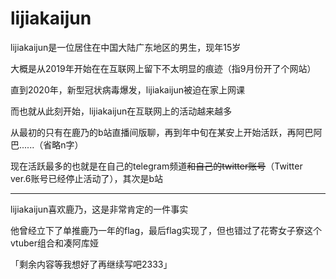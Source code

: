 # lijiakaijun

lijiakaijun是一位居住在中国大陆广东地区的男生，现年15岁

大概是从2019年开始在在互联网上留下不太明显的痕迹（指9月份开了个网站）

直到2020年，新型冠状病毒爆发，lijiakaijun被迫在家上网课

而也就从此刻开始，lijiakaijun在互联网上的活动越来越多

从最初的只有在鹿乃的b站直播间版聊，再到年中旬在某安上开始活跃，再阿巴阿巴......（省略n字）

现在活跃最多的也就是在自己的telegram频道~~和自己的twitter账号~~（Twitter ver.6账号已经停止活动了），其次是b站

---

lijiakaijun喜欢鹿乃，这是非常肯定的一件事实

他曾经立下了单推鹿乃一年的flag，最后flag实现了，但也错过了花寄女子寮这个vtuber组合和凑阿库娅

「剩余内容等我想好了再继续写吧2333」